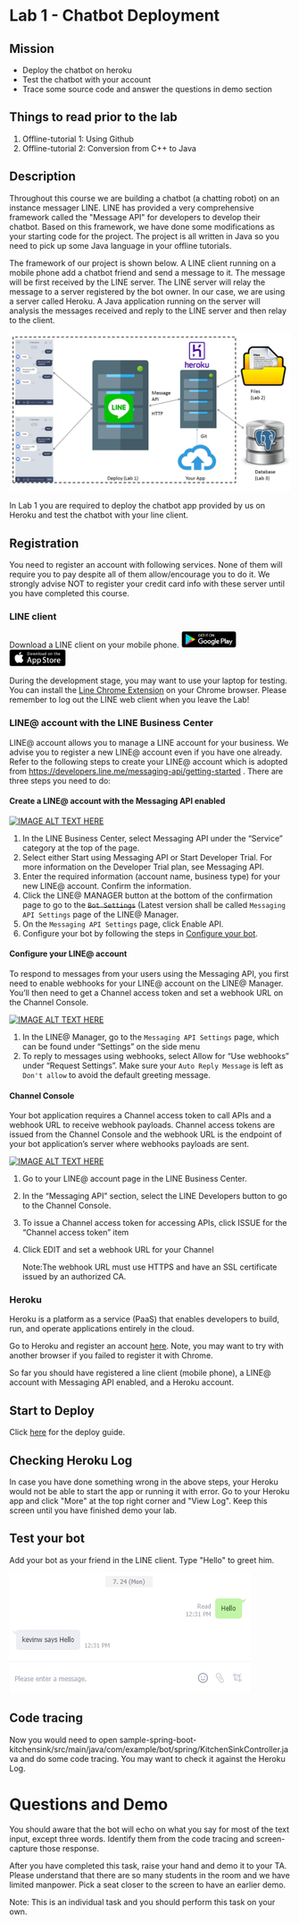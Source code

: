 # Lab 1 - Chatbot Deployment

## Mission

* Deploy the chatbot on heroku 
* Test the chatbot with your account
* Trace some source code and answer the questions in demo section

## Things to read prior to the lab

1. Offline-tutorial 1: Using Github
2. Offline-tutorial 2: Conversion from C++ to Java

## Description

Throughout this course we are building a chatbot (a chatting robot) on an instance messager LINE. LINE has provided a very comprehensive framework called the "Message API" for developers to develop their chatbot. Based on this framework, we have done some modifications as your starting code for the project. The project is all written in Java so you need to pick up some Java language in your offline tutorials.

The framework of our project is shown below. A LINE client running on a mobile phone add a chatbot friend and send a message to it. The message will be first received by the LINE server. The LINE server will relay the message to a server registered by the bot owner. In our case, we are using a server called Heroku. A Java application running on the server will analysis the messages received and reply to the LINE server and then relay to the client. 

![Message API](./docs/img/lab1/framework.png)

In Lab 1 you are required to deploy the chatbot app provided by us on Heroku and test the chatbot with your line client. 

## Registration

You need to register an account with following services. None of them will require you to pay despite all of them allow/encourage you to do it. We strongly advise NOT to register your credit card info with these server until you have completed this course. 

### LINE client

Download a LINE client on your mobile phone. <a href="https://play.google.com/store/apps/details?id=jp.naver.line.android"><img src="./docs/img/lab1/google-play-badge.png" height="30"/></a>
<a href="https://itunes.apple.com/hk/app/line/id443904275?mt=8"><img src="./docs/img/lab1/apple-store-badge.png" height="30"/></a> 


During the development stage, you may want to use your laptop for testing. You can install the [Line Chrome Extension](https://chrome.google.com/webstore/detail/line/menkifleemblimdogmoihpfopnplikde) on your Chrome browser. Please remember to log out the LINE web client when you leave the Lab!

### LINE@ account with the LINE Business Center 

LINE@ account allows you to manage a LINE account for your business. We advise you to register a new LINE@ account even if you have one already. Refer to the following steps to create your LINE@ account which is adopted from https://developers.line.me/messaging-api/getting-started . There are three steps you need to do:


#### Create a LINE@ account with the Messaging API enabled

[![IMAGE ALT TEXT HERE](https://img.youtube.com/vi/0tNVogXoWpI/0.jpg)](https://www.youtube.com/watch?v=0tNVogXoWpI)

1. In the LINE Business Center, select Messaging API under the “Service” category at the top of the page.
2. Select either Start using Messaging API or Start Developer Trial. For more information on the Developer Trial plan, see Messaging API.
3. Enter the required information (account name, business type) for your new LINE@ account. Confirm the information.
4. Click the LINE@ MANAGER button at the bottom of the confirmation page to go to the ~~`Bot Settings`~~ (Latest version shall be called `Messaging API Settings` page of the LINE@ Manager.
5. On the `Messaging API Settings` page, click Enable API.
6. Configure your bot by following the steps in [Configure your bot](https://developers.line.me/messaging-api/getting-started#set_up_bot).

#### Configure your LINE@ account

To respond to messages from your users using the Messaging API, you first need to enable webhooks for your LINE@ account on the LINE@ Manager. You’ll then need to get a Channel access token and set a webhook URL on the Channel Console.

[![IMAGE ALT TEXT HERE](https://img.youtube.com/vi/9BOHT-vpUVs/0.jpg)](https://www.youtube.com/watch?v=9BOHT-vpUVs)

1. In the LINE@ Manager, go to the `Messaging API Settings` page, which can be found under “Settings” on the side menu
1. To reply to messages using webhooks, select Allow for “Use webhooks” under “Request Settings”. Make sure your `Auto Reply Message` is left as `Don't allow` to avoid the default greeting message.

#### Channel Console

Your bot application requires a Channel access token to call APIs and a webhook URL to receive webhook payloads. Channel access tokens are issued from the Channel Console and the webhook URL is the endpoint of your bot application’s server where webhooks payloads are sent.

[![IMAGE ALT TEXT HERE](https://img.youtube.com/vi/Y60uXGKuJhg/0.jpg)](https://www.youtube.com/watch?v=Y60uXGKuJhg)

1. Go to your LINE@ account page in the LINE Business Center.
2. In the “Messaging API” section, select the LINE Developers button to go to the Channel Console.
3. To issue a Channel access token for accessing APIs, click ISSUE for the “Channel access token” item
4. Click EDIT and set a webhook URL for your Channel 

   Note:The webhook URL must use HTTPS and have an SSL certificate issued by an authorized CA.


### Heroku

Heroku is a platform as a service (PaaS) that enables developers to build, run, and operate applications entirely in the cloud.

Go to Heroku and register an account [here](https://www.heroku.com/). Note, you may want to try with another browser if you failed to register it with Chrome.


So far you should have registered a line client (mobile phone), a LINE@ account with Messaging API enabled, and a Heroku account.

## Start to Deploy

Click [here](./sample-spring-boot-kitchensink/README.md) for the deploy guide.

## Checking Heroku Log

In case you have done something wrong in the above steps, your Heroku would not be able to start the app or running it with error. Go to your Heroku app and click "More" at the top right corner and "View Log". Keep this screen until you have finished demo your lab.


## Test your bot

Add your bot as your friend in the LINE client. Type "Hello" to greet him.

![hello](./docs/img/lab1/hello.png)

## Code tracing

Now you would need to open sample-spring-boot-kitchensink/src/main/java/com/example/bot/spring/KitchenSinkController.java and do some code tracing. You may want to check it against the Heroku Log. 


# Questions and Demo

You should aware that the bot will echo on what you say for most of the text input, except three words. Identify them from the code tracing and screen-capture those response. 

After you have completed this task, raise your hand and demo it to your TA. Please understand that there are so many students in the room and we have limited manpower. Pick a seat closer to the screen to have an earlier demo.

Note: This is an individual task and you should perform this task on your own.


